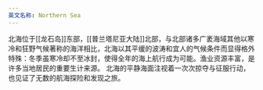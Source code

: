 ```yaml
---
英文名称: Northern Sea
---
```

北海位于[[龙石岛]]东部，[[普兰塔尼亚大陆]]北部，与北部诸多广袤海域其他以寒冷和狂野气候著称的海洋相比，北海以其平缓的波涛和宜人的气候条件而显得格外特殊：冬季虽寒冷却不至冰封，使得全年的海上航行成为可能。渔业资源丰富，是许多当地居民的重要生计来源。 北海的平静海面注视着一次次掠夺与征服行动，也见证了无数的航海探险和发现之旅。
